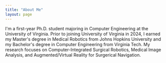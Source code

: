 ```yaml
---
title: "About Me"
layout: page
---
```

I'm a first-year Ph.D. student majoring in Computer Engineering at the University of Virginia. Prior to joining University of Virginia in 2024, I earned my Master's degree in Medical Robotics from Johns Hopkins University and my Bachelor's degree in Computer Engineering from Virginia Tech. My research focuses on Computer-Integrated Surgical Robotics, Medical Image Analysis, and Augmented/Virtual Reality for Surgerical Navigation.
